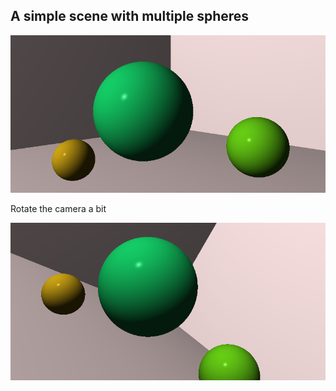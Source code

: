 ## A simple scene with multiple spheres

![alt text](output.png "Simple World")


Rotate the camera a bit

![alt text](images/rotatez.png "Simple World")